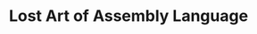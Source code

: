 ---
dtend: 2009-05-06 20:00:00 -0400
dtstart: 2009-05-06 18:00:00 -0400
location: Mid Hudson Library System Auditorium
mhvlug_url: /meetings/2009/lost-art-of-assembly-language
presenter: Dave Shields
redirect_from:
- /meetings/2009/lost-art-of-assembly-language
title: Lost Art of Assembly Language
type: meeting
---